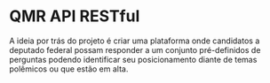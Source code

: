 # QMR API RESTful

A ideia por trás do projeto é criar uma plataforma onde candidatos a deputado federal possam responder a um conjunto pré-definidos de perguntas podendo identificar seu posicionamento diante de temas polêmicos ou que estão em alta.
